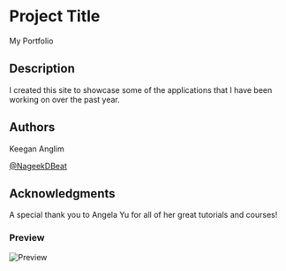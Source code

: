 # Project Title

My Portfolio

## Description

I created this site to showcase some of the applications that I have been working on over the past year.

## Authors

Keegan Anglim

[@NageekDBeat](https://twitter.com/nageekdbeat)


## Acknowledgments

A special thank you to Angela Yu for all of her great tutorials and courses!

### Preview

![Preview](./img/KeeganAnglim.gif)
